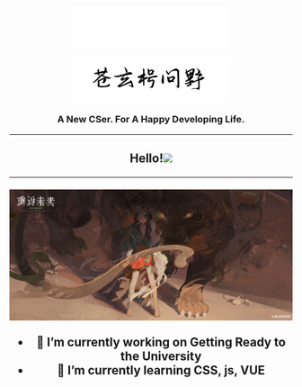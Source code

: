 
<p align="center"><img align="center" width="280" src="./.github/text-logo-dark.svg#gh-dark-mode-only"/></p>
<p align="center"><img align="center" width="280" src="./.github/text-logo-light.svg#gh-light-mode-only"/></p>
<h3 align="center">A New CSer. For A Happy Developing Life.</h3>
<hr>
</h1>
<h2 align='center'>Hello!<a href="https://www.gautamkrishnar.com/"><img src="https://media.giphy.com/media/hvRJCLFzcasrR4ia7z/giphy.gif" width="5%"></a>
<hr>
  <img src="https://raw.githubusercontent.com/CavanasD/CavanasD/main/.github/bkg.jpg">


- 🔭 I’m currently working on Getting Ready to the University
- 🌱 I’m currently learning CSS, js, VUE
